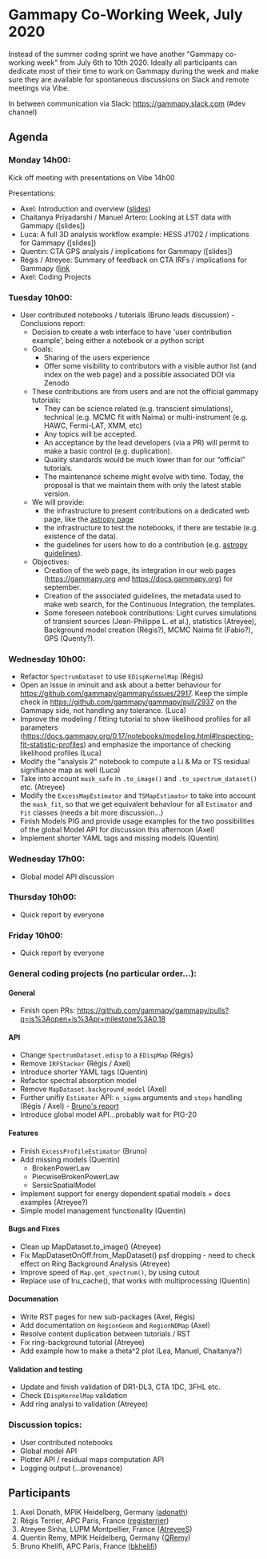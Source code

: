 # Gammapy Co-Working Week, July 2020

Instead of the summer coding sprint we have another "Gammapy co-working week" from July 6th to 10th 2020.
Ideally all participants can dedicate most of their time to work on Gammapy during the week and make sure
they are available for spontaneous discussions on Slack and remote meetings via Vibe. 

In between communication via Slack: https://gammapy.slack.com (#dev channel)

## Agenda

### Monday 14h00:
Kick off meeting with presentations on Vibe 14h00

Presentations:
- Axel: Introduction and overview ([slides](slides/co-working-week-intro.pdf))
- Chaitanya Priyadarshi / Manuel Artero: Looking at LST data with Gammapy ([slides])
- Luca: A full 3D analysis workflow example: HESS J1702 / implications for Gammapy ([slides])
- Quentin: CTA GPS analysis / implications for Gammapy ([slides])
- Régis / Atreyee: Summary of feedback on CTA IRFs / implications for Gammapy ([link](slides/cta-irf.md)
- Axel: Coding Projects

### Tuesday 10h00:
- User contributed notebooks / tutorials (Bruno leads discussion) - Conclusions report:
    - Decision to create a web interface to have 'user contribution example', being either a notebook or a python script
    - Goals:
        - Sharing of the users experience
        - Offer some visibility to contributors with a visible author list (and index on the web page) and a possible associated DOI via Zenodo
    - These contributions are from users and are not the official gammapy tutorials:
        - They can be science related (e.g. transcient simulations), technical (e.g. MCMC fit with Naima) or multi-instrument (e.g. HAWC, Fermi-LAT, XMM, etc)
        - Any topics will be accepted.
        - An acceptance by the lead developers (via a PR) will permit to make a basic control (e.g. duplication).
        - Quality standards would be much lower than for our “official” tutorials.
        - The maintenance scheme might evolve with time. Today, the proposal is that we maintain them with only the latest stable version.
    - We will provide:
        - the infrastructure to present contributions on a dedicated web page, like the [astropy page](http://learn.astropy.org/tutorials.html)
        - the infrastructure to test the notebooks, if there are testable (e.g. existence of the data).
        - the guidelines for users how to do a contribution (e.g. [astropy guidelines](http://learn.astropy.org/contributing.html)).
    - Objectives:
        - Creation of the web page, its integration in our web pages (https://gammapy.org and https://docs.gammapy.org) for september.
        - Creation of the associated guidelines, the metadata used to make web search, for the Continuous Integration, the templates.
        - Some foreseen notebook contributions: Light curves simulations of transient sources (Jean-Philippe L. et al.), statistics (Atreyee), Background model creation (Régis?), MCMC Naima fit (Fabio?), GPS (Quenty?).
         
### Wednesday 10h00:
- Refactor `SpectrumDataset` to use `EDispKernelMap` (Régis)
- Open an issue in iminuit and ask about a better behaviour for https://github.com/gammapy/gammapy/issues/2917. Keep the simple check in https://github.com/gammapy/gammapy/pull/2937 on the Gammapy side, not handling any tolerance. (Luca)
- Improve the modeling / fitting tutorial to show likelihood profiles for all parameters (https://docs.gammapy.org/0.17/notebooks/modeling.html#Inspecting-fit-statistic-profiles) and emphasize the importance of checking likelihood profiles (Luca)
- Modify the "analysis 2" notebook to compute a Li & Ma or TS residual signifiance map as well (Luca)
- Take into account `mask_safe` in `.to_image()` and `.to_spectrum_dataset()` etc. (Atreyee)
- Modify the `ExcessMapEstimator` and `TSMapEstimator` to take into account the `mask_fit`, so that we get equivalent behaviour for all `Estimator` and `Fit` classes (needs a bit more discussion...)
- Finish Models PIG and provide usage examples for the two possibilities of the global Model API for discussion this afternoon (Axel)
- Implement shorter YAML tags and missing models (Quentin)


### Wednesday 17h00:
- Global model API discussion

### Thursday 10h00:
- Quick report by everyone
 
### Friday 10h00:
- Quick report by everyone

### General coding projects (no particular order...):
#### General
- Finish open PRs: https://github.com/gammapy/gammapy/pulls?q=is%3Aopen+is%3Apr+milestone%3A0.18

#### API
- Change `SpectrumDataset.edisp` to a `EDispMap` (Régis)
- Remove `IRFStacker` (Régis / Axel)
- Introduce shorter YAML tags (Quentin)
- Refactor spectral absorption model
- Remove `MapDataset.background_model` (Axel)
- Further unifiy `Estimator` API: `n_sigma` arguments and `steps` handling (Régis / Axel) - [Bruno's report](slides/EstimatorsNote.pdf)
- Introduce global model API...probably wait for PIG-20

#### Features
- Finish  `ExcessProfileEstimator` (Bruno)
- Add missing models (Quentin)
  - BrokenPowerLaw
  - PiecwiseBrokenPowerLaw
  - SersicSpatialModel
- Implement support for energy dependent spatial models + docs examples (Atreyee?)
- Simple model management functionality (Quentin) 


#### Bugs and Fixes
- Clean up MapDataset.to_image() (Atreyee)
- Fix MapDatasetOnOff.from_MapDataset() psf dropping - need to check effect on Ring Background Analysis (Atreyee)
- Improve speed of `Map.get_spectrum()`, by using cutout
- Replace use of lru_cache(), that works with multiprocessing (Quentin)


#### Documenation
- Write RST pages for new sub-packages (Axel, Régis)
- Add documentation on `RegionGeom` and `RegionNDMap` (Axel)
- Resolve content duplication between tutorials / RST 
- Fix ring-background tutorial (Atreyee)
- Add example how to make a theta^2 plot (Lea, Manuel, Chaitanya?)

#### Validation and testing
- Update and finish validation of DR1-DL3, CTA 1DC, 3FHL etc.
- Check `EDispKernelMap` validation
- Add ring analysi to validation (Atreyee)

### Discussion topics:
- User contributed notebooks
- Global model API
- Plotter API / residual maps computation API
- Logging output (...provenance)

## Participants

1. Axel Donath, MPIK Heidelberg, Germany ([adonath](https://github.com/adonath))
2. Régis Terrier, APC Paris, France ([registerrier](https://github.com/registerrier))
3. Atreyee Sinha, LUPM Montpellier, France ([AtreyeeS](https://github.com/AtreyeeS)) 
4. Quentin Remy, MPIK Heidelberg, Germany ([QRemy](https://github.com/QRemy)) 
5. Bruno Khelifi, APC Paris, France ([bkhelifi](https://github.com/bkhelifi)) 
